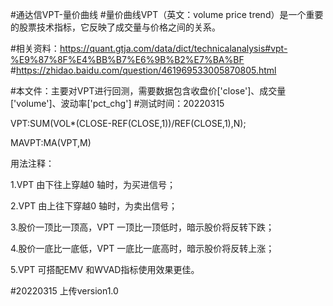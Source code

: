 #通达信VPT-量价曲线
#量价曲线VPT（英文：volume price trend）是一个重要的股票技术指标，它反映了成交量与价格之间的关系。

#相关资料：https://quant.gtja.com/data/dict/technicalanalysis#vpt-%E9%87%8F%E4%BB%B7%E6%9B%B2%E7%BA%BF
#https://zhidao.baidu.com/question/461969533005870805.html

#本文件：主要对VPT进行回测，需要数据包含收盘价['close']、成交量['volume']、波动率['pct_chg']
#测试时间：20220315


VPT:SUM(VOL*(CLOSE-REF(CLOSE,1))/REF(CLOSE,1),N);

MAVPT:MA(VPT,M)

用法注释：

1.VPT 由下往上穿越0 轴时，为买进信号；

2.VPT 由上往下穿越0 轴时，为卖出信号；

3.股价一顶比一顶高，VPT 一顶比一顶低时，暗示股价将反转下跌；

4.股价一底比一底低，VPT 一底比一底高时，暗示股价将反转上涨；

5.VPT 可搭配EMV 和WVAD指标使用效果更佳。



#20220315
上传version1.0